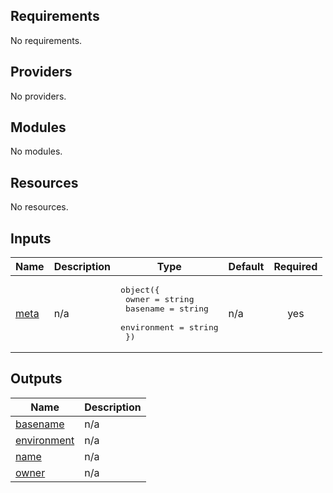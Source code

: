 <!-- BEGIN_TF_DOCS -->
## Requirements

No requirements.

## Providers

No providers.

## Modules

No modules.

## Resources

No resources.

## Inputs

| Name | Description | Type | Default | Required |
|------|-------------|------|---------|:--------:|
| <a name="input_meta"></a> [meta](#input\_meta) | n/a | <pre>object({<br>    owner       = string<br>    basename    = string<br>    environment = string<br>  })</pre> | n/a | yes |

## Outputs

| Name | Description |
|------|-------------|
| <a name="output_basename"></a> [basename](#output\_basename) | n/a |
| <a name="output_environment"></a> [environment](#output\_environment) | n/a |
| <a name="output_name"></a> [name](#output\_name) | n/a |
| <a name="output_owner"></a> [owner](#output\_owner) | n/a |
<!-- END_TF_DOCS -->
